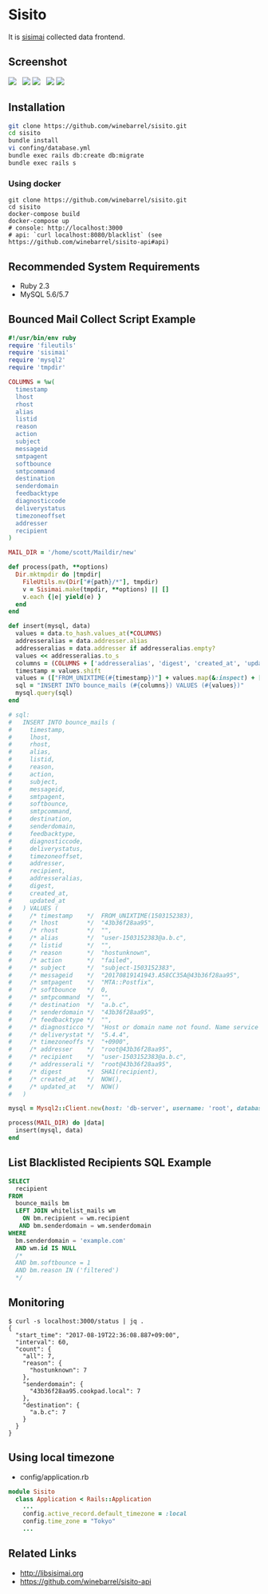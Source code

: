 Sisito
================

It is [sisimai](http://libsisimai.org/) collected data frontend.

## Screenshot

![](https://cdn.pbrd.co/images/PBJu7ECzS.png) &nbsp; ![](https://cdn.pbrd.co/images/PBJO0Ki4E.png)
![](https://cdn.pbrd.co/images/PBK20BtTS.png) &nbsp; ![](https://cdn.pbrd.co/images/59YqgEhyv.png)
![](https://cdn.pbrd.co/images/PBKp4yg4A.png)

## Installation

```sh
git clone https://github.com/winebarrel/sisito.git
cd sisito
bundle install
vi confing/database.yml
bundle exec rails db:create db:migrate
bundle exec rails s
```

### Using docker

```
git clone https://github.com/winebarrel/sisito.git
cd sisito
docker-compose build
docker-compose up
# console: http://localhost:3000
# api: `curl localhost:8080/blacklist` (see https://github.com/winebarrel/sisito-api#api)
```

## Recommended System Requirements

* Ruby 2.3
* MySQL 5.6/5.7

## Bounced Mail Collect Script Example

```ruby
#!/usr/bin/env ruby
require 'fileutils'
require 'sisimai'
require 'mysql2'
require 'tmpdir'

COLUMNS = %w(
  timestamp
  lhost
  rhost
  alias
  listid
  reason
  action
  subject
  messageid
  smtpagent
  softbounce
  smtpcommand
  destination
  senderdomain
  feedbacktype
  diagnosticcode
  deliverystatus
  timezoneoffset
  addresser
  recipient
)

MAIL_DIR = '/home/scott/Maildir/new'

def process(path, **options)
  Dir.mktmpdir do |tmpdir|
    FileUtils.mv(Dir["#{path}/*"], tmpdir)
    v = Sisimai.make(tmpdir, **options) || []
    v.each {|e| yield(e) }
  end
end

def insert(mysql, data)
  values = data.to_hash.values_at(*COLUMNS)
  addresseralias = data.addresser.alias
  addresseralias = data.addresser if addresseralias.empty?
  values << addresseralias.to_s
  columns = (COLUMNS + ['addresseralias', 'digest', 'created_at', 'updated_at']).join(?,)
  timestamp = values.shift
  values = (["FROM_UNIXTIME(#{timestamp})"] + values.map(&:inspect) + ['SHA1(recipient)', 'NOW()', 'NOW()']).join(?,)
  sql = "INSERT INTO bounce_mails (#{columns}) VALUES (#{values})"
  mysql.query(sql)
end

# sql:
#   INSERT INTO bounce_mails (
#     timestamp,
#     lhost,
#     rhost,
#     alias,
#     listid,
#     reason,
#     action,
#     subject,
#     messageid,
#     smtpagent,
#     softbounce,
#     smtpcommand,
#     destination,
#     senderdomain,
#     feedbacktype,
#     diagnosticcode,
#     deliverystatus,
#     timezoneoffset,
#     addresser,
#     recipient,
#     addresseralias,
#     digest,
#     created_at,
#     updated_at
#   ) VALUES (
#     /* timestamp    */  FROM_UNIXTIME(1503152383),
#     /* lhost        */  "43b36f28aa95",
#     /* rhost        */  "",
#     /* alias        */  "user-1503152383@a.b.c",
#     /* listid       */  "",
#     /* reason       */  "hostunknown",
#     /* action       */  "failed",
#     /* subject      */  "subject-1503152383",
#     /* messageid    */  "20170819141943.A58CC35A@43b36f28aa95",
#     /* smtpagent    */  "MTA::Postfix",
#     /* softbounce   */  0,
#     /* smtpcommand  */  "",
#     /* destination  */  "a.b.c",
#     /* senderdomain */  "43b36f28aa95",
#     /* feedbacktype */  "",
#     /* diagnosticco */  "Host or domain name not found. Name service error for name=a.b.c type=AAAA: Host not found",
#     /* deliverystat */  "5.4.4",
#     /* timezoneoffs */  "+0900",
#     /* addresser    */  "root@43b36f28aa95",
#     /* recipient    */  "user-1503152383@a.b.c",
#     /* addresserali */  "root@43b36f28aa95",
#     /* digest       */  SHA1(recipient),
#     /* created_at   */  NOW(),
#     /* updated_at   */  NOW()
#   )

mysql = Mysql2::Client.new(host: 'db-server', username: 'root', database: 'sisito')

process(MAIL_DIR) do |data|
  insert(mysql, data)
end
```

## List Blacklisted Recipients SQL Example

```sql
SELECT
  recipient
FROM
  bounce_mails bm
  LEFT JOIN whitelist_mails wm
    ON bm.recipient = wm.recipient
   AND bm.senderdomain = wm.senderdomain
WHERE
  bm.senderdomain = 'example.com'
  AND wm.id IS NULL
  /*
  AND bm.softbounce = 1
  AND bm.reason IN ('filtered')
  */
```

## Monitoring

```
$ curl -s localhost:3000/status | jq .
{
  "start_time": "2017-08-19T22:36:08.887+09:00",
  "interval": 60,
  "count": {
    "all": 7,
    "reason": {
      "hostunknown": 7
    },
    "senderdomain": {
      "43b36f28aa95.cookpad.local": 7
    },
    "destination": {
      "a.b.c": 7
    }
  }
}
```

## Using local timezone

* config/application.rb

```ruby
module Sisito
  class Application < Rails::Application
    ...
    config.active_record.default_timezone = :local
    config.time_zone = "Tokyo"
    ...
```

## Related Links

* http://libsisimai.org
* https://github.com/winebarrel/sisito-api
